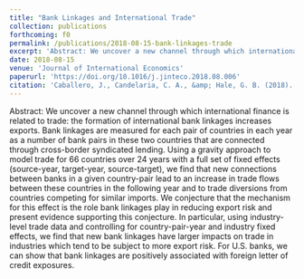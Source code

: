 ```yaml
---
title: "Bank Linkages and International Trade"
collection: publications
forthcoming: f0
permalink: /publications/2018-08-15-bank-linkages-trade
excerpt: 'Abstract: We uncover a new channel through which international finance is related to trade: the formation of international bank linkages increases exports. Bank linkages are measured for each pair of countries in each year as a number of bank pairs in these two countries that are connected through cross-border syndicated lending. Using a gravity approach to model trade for 66 countries over 24 years with a full set of fixed effects (source-year, target-year, source-target), we find that new connections between banks in a given country-pair lead to an increase in trade flows between these countries in the following year and to trade diversions from countries competing for similar imports. We conjecture that the mechanism for this effect is the role bank linkages play in reducing export risk and present evidence supporting this conjecture. In particular, using industry-level trade data and controlling for country-pair-year and industry fixed effects, we find that new bank linkages have larger impacts on trade in industries which tend to be subject to more export risk. For U.S. banks, we can show that bank linkages are positively associated with foreign letter of credit exposures.'
date: 2018-08-15
venue: 'Journal of International Economics'
paperurl: 'https://doi.org/10.1016/j.jinteco.2018.08.006'
citation: 'Caballero, J., Candelaria, C. A., &amp; Hale, G. B. (2018). Bank Linkages and International Trade. <i>Journal of International Economics<\i>, <i>115<\i>, 30–47.'
---
```

Abstract: We uncover a new channel through which international finance is related to trade: the formation of international bank linkages increases exports. Bank linkages are measured for each pair of countries in each year as a number of bank pairs in these two countries that are connected through cross-border syndicated lending. Using a gravity approach to model trade for 66 countries over 24 years with a full set of fixed effects (source-year, target-year, source-target), we find that new connections between banks in a given country-pair lead to an increase in trade flows between these countries in the following year and to trade diversions from countries competing for similar imports. We conjecture that the mechanism for this effect is the role bank linkages play in reducing export risk and present evidence supporting this conjecture. In particular, using industry-level trade data and controlling for country-pair-year and industry fixed effects, we find that new bank linkages have larger impacts on trade in industries which tend to be subject to more export risk. For U.S. banks, we can show that bank linkages are positively associated with foreign letter of credit exposures.
